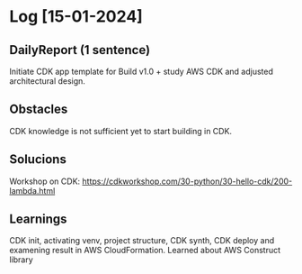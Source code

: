 # Log [15-01-2024]

## DailyReport (1 sentence)
Initiate CDK app template for Build v1.0 + study AWS CDK and adjusted architectural design.

## Obstacles
CDK knowledge is not sufficient yet to start building in CDK.

## Solucions
Workshop on CDK: https://cdkworkshop.com/30-python/30-hello-cdk/200-lambda.html

## Learnings 
CDK init, activating venv, project structure, CDK synth, CDK deploy and examening result in AWS CloudFormation.
Learned about AWS Construct library